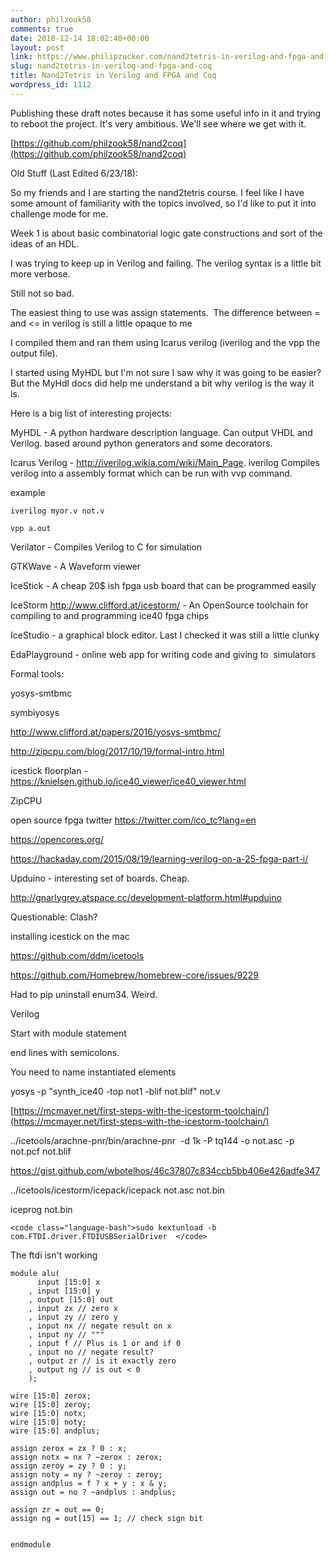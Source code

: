 ```yaml
---
author: philzook58
comments: true
date: 2018-12-14 18:02:40+00:00
layout: post
link: https://www.philipzucker.com/nand2tetris-in-verilog-and-fpga-and-coq/
slug: nand2tetris-in-verilog-and-fpga-and-coq
title: Nand2Tetris in Verilog and FPGA and Coq
wordpress_id: 1112
---
```


Publishing these draft notes because it has some useful info in it and trying to reboot the project. It's very ambitious. We'll see where we get with it.

[https://github.com/philzook58/nand2coq](https://github.com/philzook58/nand2coq)



Old Stuff (Last Edited 6/23/18):

So my friends and I are starting the nand2tetris course. I feel like I have some amount of familiarity with the topics involved, so I'd like to put it into challenge mode for me.

Week 1 is about basic combinatorial logic gate constructions and sort of the ideas of an HDL.

I was trying to keep up in Verilog and failing. The verilog syntax is a little bit more verbose.

Still not so bad.

The easiest thing to use was assign statements.  The difference between = and <= in verilog is still a little opaque to me

I compiled them and ran them using Icarus verilog (iverilog and the vpp the output file).

I started using MyHDL but I'm not sure I saw why it was going to be easier? But the MyHdl docs did help me understand a bit why verilog is the way it is.



Here is a big list of interesting projects:

MyHDL - A python hardware description language. Can output VHDL and Verilog. based around python generators and some decorators.

Icarus Verilog - http://iverilog.wikia.com/wiki/Main_Page. iverilog Compiles verilog into a assembly format which can be run with vvp command.

example

    
    iverilog myor.v not.v
    
    vpp a.out




Verilator - Compiles Verilog to C for simulation

GTKWave - A Waveform viewer

IceStick - A cheap 20$ ish fpga usb board that can be programmed easily

IceStorm http://www.clifford.at/icestorm/ - An OpenSource toolchain for compiling to and programming ice40 fpga chips

IceStudio - a graphical block editor. Last I checked it was still a little clunky

EdaPlayground - online web app for writing code and giving to  simulators



Formal tools:

yosys-smtbmc

symbiyosys

http://www.clifford.at/papers/2016/yosys-smtbmc/

http://zipcpu.com/blog/2017/10/19/formal-intro.html



icestick floorplan - https://knielsen.github.io/ice40_viewer/ice40_viewer.html

ZipCPU

open source fpga twitter https://twitter.com/ico_tc?lang=en

https://opencores.org/



https://hackaday.com/2015/08/19/learning-verilog-on-a-25-fpga-part-i/



Upduino - interesting set of boards. Cheap.

http://gnarlygrey.atspace.cc/development-platform.html#upduino



Questionable: Clash?

installing icestick on the mac

https://github.com/ddm/icetools

https://github.com/Homebrew/homebrew-core/issues/9229

Had to pip uninstall enum34. Weird.



Verilog

Start with module statement

end lines with semicolons.

You need to name instantiated elements






yosys -p "synth_ice40 -top not1 -blif not.blif" not.v


[https://mcmayer.net/first-steps-with-the-icestorm-toolchain/](https://mcmayer.net/first-steps-with-the-icestorm-toolchain/)


../icetools/arachne-pnr/bin/arachne-pnr  -d 1k -P tq144 -o not.asc -p not.pcf not.blif 


https://gist.github.com/wbotelhos/46c37807c834ccb5bb406e426adfe347


../icetools/icestorm/icepack/icepack not.asc not.bin




iceprog not.bin




    
    <code class="language-bash">sudo kextunload -b com.FTDI.driver.FTDIUSBSerialDriver  </code>


The ftdi isn't working





    
    module alu(
    	  input [15:0] x
    	, input [15:0] y
    	, output [15:0] out
    	, input zx // zero x
    	, input zy // zero y
    	, input nx // negate result on x
    	, input ny // """
    	, input f // Plus is 1 or and if 0
    	, input no // negate result?
    	, output zr // is it exactly zero
    	, output ng // is out < 0
    	);
    
    wire [15:0] zerox;
    wire [15:0] zeroy;
    wire [15:0] notx;
    wire [15:0] noty;
    wire [15:0] andplus;
    
    assign zerox = zx ? 0 : x;
    assign notx = nx ? ~zerox : zerox;
    assign zeroy = zy ? 0 : y;
    assign noty = ny ? ~zeroy : zeroy;
    assign andplus = f ? x + y : x & y;
    assign out = no ? ~andplus : andplus; 
    
    assign zr = out == 0;
    assign ng = out[15] == 1; // check sign bit
    
    
    endmodule







